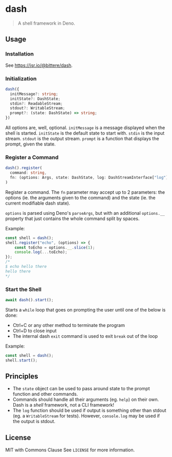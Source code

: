 # dash

> A shell framework in Deno.

## Usage

### Installation

See https://jsr.io/@bittere/dash.

### Initialization

```ts
dash({
  initMessage?: string;
  initState?: DashState;
  stdin?: ReadableStream;
  stdout?: WritableStream;
  prompt?: (state: DashState) => string;
})
```

All options are, well, optional.
`initMessage` is a message displayed when the shell is started.
`initState` is the default state to start with.
`stdin` is the input stream.
`stdout` is the output stream.
`prompt` is a function that displays the prompt, given the state.

### Register a Command

```ts
dash().register(
  command: string,
  fn: (options: Args, state: DashState, log: DashStreamInterface["log"]) => (DashState | void)
)
```

Register a command. The `fn` parameter may accept up to 2 parameters: the options (ie. the arguments given to the command) and the state (ie. the current modifiable dash state).

`options` is parsed using Deno's `parseArgs`, but with an additional `options.__` property that just contains the whole command split by spaces.

Example:

```ts
const shell = dash();
shell.register("echo", (options) => {
	const toEcho = options.__.slice(1);
	console.log(...toEcho);
});
/*
$ echo hello there
hello there
*/
```

### Start the Shell

```ts
await dash().start();
```

Starts a `while` loop that goes on prompting the user until one of the below is done:

- Ctrl+C or any other method to terminate the program
- Ctrl+D to close input
- The internal dash `exit` command is used to exit `break` out of the loop

Example:

```ts
const shell = dash();
shell.start();
```

## Principles

- The `state` object can be used to pass around state to the prompt function and other commands.
- Commands should handle all their arguments (eg. `help`) on their own. Dash is a _shell_ framework, not a CLI framework!
- The `log` function should be used if output is something other than stdout (eg. a `WritableStream` for tests). However, `console.log` may be used if the output is stdout.

## License

MIT with Commons Clause
See `LICENSE` for more information.
